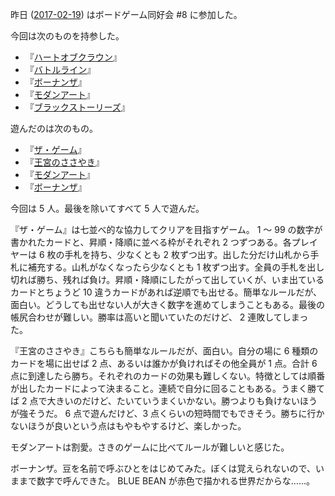 昨日 ([2017-02-19][]) はボードゲーム同好会 #8 に参加した。

今回は次のものを持参した。

- 『[ハートオブクラウン](http://hatokura.flipflops.jp)』
- 『[バトルライン](https://www.amazon.co.jp/dp/B01DDDQJAK)』
- 『[ボーナンザ](http://www.mobius-games.co.jp/Amigo/Bohnanza.htm)』
- 『[モダンアート](http://www.newgamesorder.jp/games/modernart)』
- 『[ブラックストーリーズ](http://www.cosaic.co.jp/games/bs.html)』

遊んだのは次のもの。

- 『[ザ・ゲーム](http://www.arclight.co.jp/ag/index.php?page=products&code=LG-0135)』
- 『[王宮のささやき](http://www.cosaic.co.jp/games/oq.html)』
- 『[モダンアート](http://www.newgamesorder.jp/games/modernart)』
- 『[ボーナンザ](http://www.mobius-games.co.jp/Amigo/Bohnanza.htm)』

今回は 5 人。最後を除いてすべて 5 人で遊んだ。

『ザ・ゲーム』は七並べ的な協力してクリアを目指すゲーム。 1 〜 99 の数字が書かれたカードと、昇順・降順に並べる枠がそれぞれ 2 つずつある。各プレイヤーは 6 枚の手札を持ち、少なくとも 2 枚ずつ出す。出した分だけ山札から手札に補充する。山札がなくなったら少なくとも 1 枚ずつ出す。全員の手札を出し切れば勝ち、残れば負け。昇順・降順にしたがって出していくが、いま出ているカードとちょうど 10 違うカードがあれば逆順でも出せる。簡単なルールだが、面白い。どうしても出せない人が大きく数字を進めてしまうこともある。最後の帳尻合わせが難しい。勝率は高いと聞いていたのだけど、 2 連敗してしまった。

『王宮のささやき』こちらも簡単なルールだが、面白い。自分の場に 6 種類のカードを場に出せば 2 点、あるいは誰かが負ければその他全員が 1 点。合計 6 点に到達したら勝ち。それぞれのカードの効果も難しくない。特徴としては順番が出したカードによって決まること。連続で自分に回ることもある。うまく勝てば 2 点で大きいのだけど、たいていうまくいかない。勝つよりも負けないほうが強そうだ。 6 点で遊んだけど、3 点くらいの短時間でもできそう。勝ちに行かないほうが良いという点はもやもやするけど、楽しかった。

モダンアートは割愛。さきのゲームに比べてルールが難しいと感じた。

ボーナンザ。豆を名前で呼ぶひとをはじめてみた。ぼくは覚えられないので、いままで数字で呼んできた。 BLUE BEAN が赤色で描かれる世界だからな……。

[2017-02-19]: https://blog.bouzuya.net/2017/02/19/
